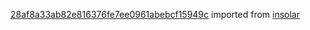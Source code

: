 [28af8a33ab82e816376fe7ee0961abebcf15949c](https://github.com/insolar/insolar/commit/28af8a33ab82e816376fe7ee0961abebcf15949c) imported from [insolar](https://github.com/insolar/insolar)
